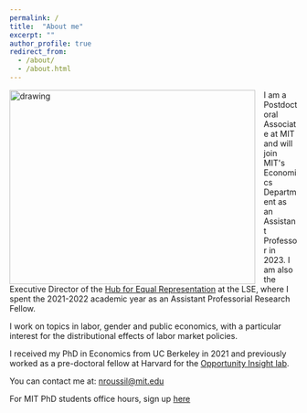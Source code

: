 ```yaml
---
permalink: /
title:  "About me"
excerpt: ""
author_profile: true
redirect_from: 
  - /about/
  - /about.html
---
```

<!-- <img src=https://github.com/ninaroussille/ninaroussille.github.io/tree/master/images/profile2.png style="width:430px;height:340px;"> -->

<!--![github small](/images/profile2.png) -->
<img src="/images/profile2.png" alt="drawing" width="430" height="340" style="float: left; padding-right:15px"/>  I am a Postdoctoral Associate at MIT and will join MIT's Economics Department as an Assistant Professor in 2023. I am also the Executive Director of the [Hub for Equal Representation](https://www.hubequalrep.org/) at the LSE, where I spent the 2021-2022 academic year as an Assistant Professorial Research Fellow. <br>

I work on topics in labor, gender and public economics, with a particular interest for the distributional effects of labor market policies.  <br>

I received my PhD in Economics from UC Berkeley in 2021 and previously worked as a pre-doctoral fellow at Harvard for the [Opportunity Insight lab](https://opportunityinsights.org/).
<br>


You can contact me at: [nroussil@mit.edu](mailto:nroussil@mit.edu)

For MIT PhD students office hours, sign up [here](https://calendly.com/ninaroussille/officehours)
